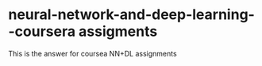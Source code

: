 # neural-network-and-deep-learning--coursera assigments
 This is the answer for coursea NN+DL assignments
